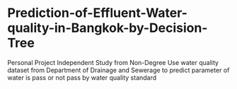 # Prediction-of-Effluent-Water-quality-in-Bangkok-by-Decision-Tree
Personal Project Independent Study from Non-Degree Use water quality dataset from Department of Drainage and  Sewerage to predict parameter of water is pass or not pass by water quality standard
